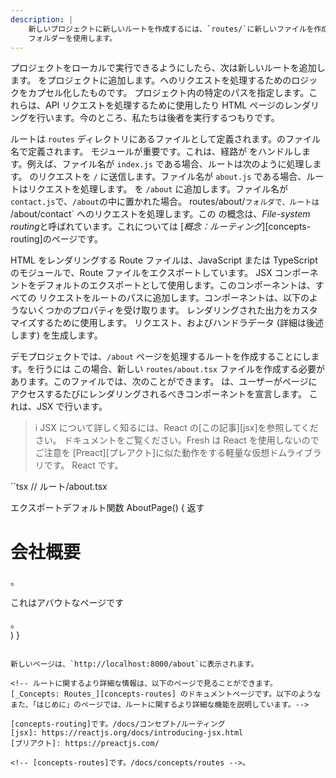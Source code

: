 ```yaml
---
description: |
    新しいプロジェクトに新しいルートを作成するには、`routes/`に新しいファイルを作成します。
    フォルダーを使用します。
---
```


プロジェクトをローカルで実行できるようにしたら、次は新しいルートを追加します。
をプロジェクトに追加します。へのリクエストを処理するためのロジックをカプセル化したものです。
プロジェクト内の特定のパスを指定します。これらは、API リクエストを処理するために使用したり
HTML ページのレンダリングを行います。今のところ、私たちは後者を実行するつもりです。

ルートは `routes` ディレクトリにあるファイルとして定義されます。のファイル名で定義されます。
モジュールが重要です。これは、経路が
をハンドルします。例えば、ファイル名が `index.js` である場合、ルートは次のように処理します。
のリクエストを `/` に送信します。ファイル名が `about.js` である場合、ルートはリクエストを処理します。
を `/about` に追加します。ファイル名が`contact.js`で、`/about`の中に置かれた場合。
routes/about/`フォルダで、ルートは `/about/contact` へのリクエストを処理します。この
の概念は、*File-system routing*と呼ばれています。これについては
[_概念：ルーティング_][concepts-routing]のページです。

HTML をレンダリングする Route ファイルは、JavaScript または TypeScript のモジュールで、Route ファイルをエクスポートしています。
JSX コンポーネントをデフォルトのエクスポートとして使用します。このコンポーネントは、すべての
リクエストをルートのパスに追加します。コンポーネントは、以下のようないくつかのプロパティを受け取ります。
レンダリングされた出力をカスタマイズするために使用します。
リクエスト、およびハンドラデータ (詳細は後述します) を生成します。

デモプロジェクトでは、`/about` ページを処理するルートを作成することにします。を行うには
この場合、新しい `routes/about.tsx` ファイルを作成する必要があります。このファイルでは、次のことができます。
は、ユーザーがページにアクセスするたびにレンダリングされるべきコンポーネントを宣言します。
これは、JSX で行います。

> ℹ️ JSX について詳しく知るには、React の[この記事][jsx]を参照してください。
> ドキュメントをご覧ください。Fresh は React を使用しないのでご注意を
> [Preact][プレアクト]に似た動作をする軽量な仮想ドムライブラリです。
> React です。

``tsx
// ルート/about.tsx

エクスポートデフォルト関数 AboutPage() {
返す
<main>
<h1>会社概要</h1>。
<p>これはアバウトなページです</p>。
</main>
)
}

```

新しいページは、`http://localhost:8000/about`に表示されます。

<!-- ルートに関するより詳細な情報は、以下のページで見ることができます。
[_Concepts: Routes_][concepts-routes] のドキュメントページです。以下のような
また、「はじめに」のページでは、ルートに関するより詳細な機能を説明しています。-->

[concepts-routing]です。/docs/コンセプト/ルーティング
[jsx]: https://reactjs.org/docs/introducing-jsx.html
[プリアクト]: https://preactjs.com/

<!-- [concepts-routes]です。/docs/concepts/routes -->。
```

